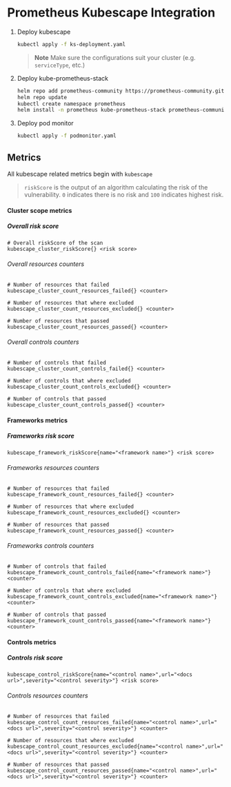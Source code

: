 # Prometheus Kubescape Integration

1. Deploy kubescape
    ```bash
    kubectl apply -f ks-deployment.yaml
    ```
    > **Note**
    > Make sure the configurations suit your cluster (e.g. `serviceType`, etc.)

2. Deploy kube-prometheus-stack
    ```bash
    helm repo add prometheus-community https://prometheus-community.github.io/helm-charts
    helm repo update
    kubectl create namespace prometheus
    helm install -n prometheus kube-prometheus-stack prometheus-community/kube-prometheus-stack --set prometheus.prometheusSpec.podMonitorSelectorNilUsesHelmValues=false,prometheus.prometheusSpec.serviceMonitorSelectorNilUsesHelmValues=false
    ```
3. Deploy pod monitor
    ```bash
    kubectl apply -f podmonitor.yaml
    ```
 

## Metrics

All kubescape related metrics begin with `kubescape`

> `riskScore` is the output of an algorithm calculating the risk of the vulnerability. `0` indicates there is no risk and `100` indicates highest risk. 

#### Cluster scope metrics

##### Overall risk score
```
# Overall riskScore of the scan
kubescape_cluster_riskScore{} <risk score>
```

###### Overall resources counters
```
# Number of resources that failed 
kubescape_cluster_count_resources_failed{} <counter>

# Number of resources that where excluded
kubescape_cluster_count_resources_excluded{} <counter>

# Number of resources that passed
kubescape_cluster_count_resources_passed{} <counter>
```

###### Overall controls counters
```
# Number of controls that failed 
kubescape_cluster_count_controls_failed{} <counter>

# Number of controls that where excluded 
kubescape_cluster_count_controls_excluded{} <counter>

# Number of controls that passed
kubescape_cluster_count_controls_passed{} <counter>
```

#### Frameworks metrics

##### Frameworks risk score
```
kubescape_framework_riskScore{name="<framework name>"} <risk score>
```

###### Frameworks resources counters

```
# Number of resources that failed 
kubescape_framework_count_resources_failed{} <counter>

# Number of resources that where excluded
kubescape_framework_count_resources_excluded{} <counter>

# Number of resources that passed
kubescape_framework_count_resources_passed{} <counter>
``` 
###### Frameworks controls counters

```
# Number of controls that failed 
kubescape_framework_count_controls_failed{name="<framework name>"} <counter>

# Number of controls that where excluded 
kubescape_framework_count_controls_excluded{name="<framework name>"} <counter>

# Number of controls that passed
kubescape_framework_count_controls_passed{name="<framework name>"} <counter>
```

#### Controls metrics

##### Controls risk score

```
kubescape_control_riskScore{name="<control name>",url="<docs url>",severity="<control severity>"} <risk score>
```

###### Controls resources counters

```
# Number of resources that failed 
kubescape_control_count_resources_failed{name="<control name>",url="<docs url>",severity="<control severity>"} <counter>

# Number of resources that where excluded
kubescape_control_count_resources_excluded{name="<control name>",url="<docs url>",severity="<control severity>"} <counter>

# Number of resources that passed
kubescape_control_count_resources_passed{name="<control name>",url="<docs url>",severity="<control severity>"} <counter>
```

 